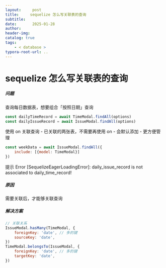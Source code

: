 ```yaml
---
layout:     post
title:     sequelize 怎么写关联表的查询
subtitle:  
date:       2025-01-28
author:     
header-img: 
catalog: true
tags:
    - < database >
typora-root-url: ..
---
```




# sequelize 怎么写关联表的查询

##### 问题

查询每日数据表，想要组合「按照日期」查询

```js
const dailyTimeRecord = await TimeModal.findAll(options)
const dailyIssueRecord = await IssueModal.findAll(options)
```

使用 on 关联查询 - 已关联的两张表，不需要再使用 on - 会默认添加 - 更方便管理

```js
const weekData = await IssueModal.findAll({
    include: [{model: TimeModal}]
})
```

提示 Error [SequelizeEagerLoadingError]: daily_issue_record is not associated to daily_time_record!

##### 原因

需要关联后，才能够关联查询

##### 解决方案

```js
// 关联关系
IssueModal.hasMany(TimeModal, {
	foreignKey: 'date', // 多的键
	sourceKey: 'date',
})
TimeModal.belongsTo(IssueModal, {
	foreignKey: 'date', // 多的键
	targetKey: 'date',
})
```

